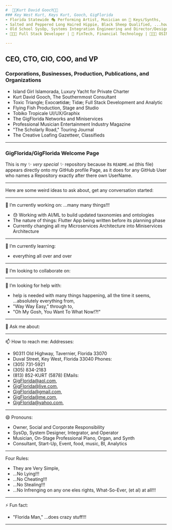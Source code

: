 ```yaml
---
#  🕴🏽Kurt David Gooch🕴🏽 
### Key West Kurt, Keys Kurt, Gooch, GigFlorida 
- Florida Statewide 🎭 Performing Artist, Musician on 🎹 Keys/Synths, 
- Salted and Peppered Long Haired Hippie, Black Sheep Qualified, ...however, All-Around Great Guy!!!
- Old School SysOp, Systems Integration Engineering and Director/Designer of Computer Assisted Operations 
- 👨🏽‍💻 Full Stack Developer | 🏦 FinTech, Financial Technology | 🧑🏽‍💻 OSINT "Crazy Code of Chaos" Git Custodian

---
```

## CEO, CTO, CIO, COO, and VP 
### Corporations, Businesses, Production, Publications, and Organizations
- Island Girl Islamorada, Luxury Yacht for Private Charter 
- Kurt David Gooch, The Southernmost Consultant
- Toxic Triangle; Exocœtidæ; Tidæ; Full Stack Development and Analytic
- Flying Fish Production, Stage and Studio
- Tobiko Tropicale UI/UX/Graphix
- The GigFlorida Networks and Miniservices
- Professional Musician Entertainment Industry Magazine 
- "The Scholarly Road," Touring Journal 
- The Creative Loafing Gazetteer, Classifieds

---
### **GigFlorida/GigFlorida** Welcome Page
This is my ✨ _very special_ ✨ repository because its `README.md` (this file) appears directly onto my GitHub profile Page, as it does for any GitHub User who names a Repository exactly after there own UserName.

---
Here are some weird ideas to ask about, get any conversation started:

---
🔭 I’m currently working on: ...many many things!!!
- 😓 Working with AI/ML to build updated taxonomies and ontologies 
- The nature of things: Flutter App being written before its planning phase 
- Currently changing all my Microservices Architecture into Miniservices Architecture

---
🌱 I’m currently learning: 
- everything all over and over

---
👯 I’m looking to collaborate on: 

---
🤔 I’m looking for help with: 
- help is needed with many things happening, all the time it seems, ...absolutely everything from, 
- "Way Way Easy," through to, 
- "Oh My Gosh, You Want To What Now!?!"

---
💬 Ask me about: 

---
📫 How to reach me: 
Addresses:
- 90311 Old Highway, Tavernier, Florida  33070
- Duval Street, Key West, Florida  33040
Phones:
- (305) 731-5921
- (305) 834-2183
- (813) 852-KURT (5878)
EMails:
- GigFlorida@aol.com, 
- GigFlorida@live.com, 
- GigFlorida@gmail.com, 
- GigFlorida@me.com, 
- GigFlorida@yahoo.com, 

---
😄 Pronouns: 
- Owner, Social and Corporate Responsibility 
- SysOp, System Designer, Integrator, and Operator
- Musician, On-Stage Professional Piano, Organ, and Synth
- Consultant, Start-Up, Event, food, music, BI, Analytics

---
 Four Rules: 
- They are Very Simple, 
- ...No Lying!!!
- ...No Cheating!!!
- ...No Stealing!!!
- ...No Infrenging on any one eles rights, What-So-Ever, (et al) at all!!!

---
⚡ Fun fact: 
- "Florida Man," ...does crazy stuff!!!

---

